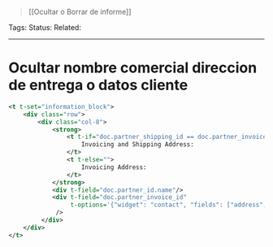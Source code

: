 > [[Ocultar o Borrar de informe]]

Tags: 
Status: 
Related: 

___

# Ocultar nombre comercial direccion de entrega o datos cliente

```xml
<t t-set="information_block">  
    <div class="row">  
        <div class="col-8">  
            <strong>  
                <t t-if="doc.partner_shipping_id == doc.partner_invoice_id">  
                    Invoicing and Shipping Address:  
                </t>  
                <t t-else="">  
                    Invoicing Address:  
                </t>  
            </strong>  
            <div t-field="doc.partner_id.name"/>  
            <div t-field="doc.partner_invoice_id"  
                 t-options='{"widget": "contact", "fields": ["address", "phone"], "no_marker": True, "phone_icons": True}'
			 />  
		 </div>
	</div>
</t>
```
